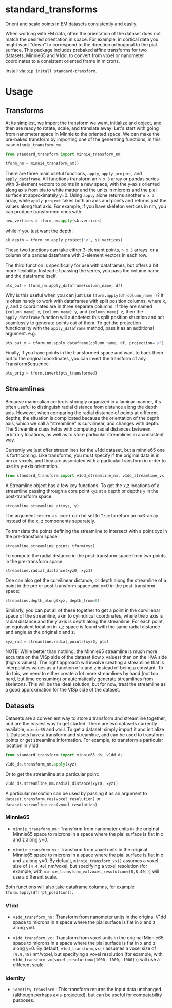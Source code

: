 # standard_transforms

Orient and scale points in EM datasets consistently and easily.

When working with EM data, often the orientation of the dataset does not match the desired orientation in space. For example, in cortical data you might want "down" to correspond to the direction orthogonal to the pial surface. This package includes prebaked affine transforms for two datasets, Minnie65 and V1dd, to convert from voxel or nanometer coordinates to a consistent oriented frame in microns.

Install via `pip install standard-transform`.

# Usage

## Transforms

At its simplest, we import the transform we want, initialize and object, and then are ready to rotate, scale, and translate away!
Let's start with going from nanometer space in Minnie to the oriented space.
We can make the pre-baked transform by importing one of the generating functions, in this case `minnie_transform_nm`.

```python
from standard_transform import minnie_transform_nm

tform_nm = minnie_transform_nm()
```

There are three main useful functions, `apply`, `apply_project`, and `apply_dataframe`.
All functions transform an `n x 3` array or pandas series with 3-element vectors to points in a new space, with the y-axis oriented along axis from pia to white matter and the units in microns and the pial surface at approximately y=0.
Using `apply` alone returns another `n x 3` array, while `apply_project` takes both an axis and points and returns just the values along that axis.
For example, if you have skeleton vertices in nm, you can produce transformed ones with:

```python
new_vertices = tform_nm.apply(sk.vertices)
```

while if you just want the depth:

```python
sk_depth = tform_nm.apply_project('y', sk.vertices)
```

These two functions can take either 3-element points, `n x 3` arrays, or a column of a pandas dataframe with 3-element vectors in each row.

The third function is specifically for use with dataframes, but offers a bit more flexibility. Instead of passing the series, you pass the column name and the dataframe itself.

```python
pts_out = tform_nm.apply_dataframe(column_name, df)
```

Why is this useful when you can just use `tform.apply(df[column_name])`?
It is often handy to work with dataframes with split position columns, where x, y, and z coordinates are in three separate columns.
If they are named `{column_name}_x`, `{column_name}_y`, and `{column_name}_z`, then the `apply_dataframe` function will autodetect this split position situation and act seamlessly to generate points out of them.
To get the projection functionality with the `apply_dataframe` method, pass it as an additional argument. e.g.
```python
pts_out_x = tform_nm.apply_dataframe(column_name, df, projection='x')
```

Finally, if you have points in the transformed space and want to back them out to the original coordinates, you can invert the transform of any TransformSequence.

```python
pts_orig = tform.invert(pts_transformed)
```

## Streamlines

Because mammalian cortex is strongly organized in a laminar manner, it's often useful to distinguish radial distance from distance along the depth axis.
However, when comparing the radial distance of points at different depths, the situation is complicated because the orientation of the depth axis, which we call a "streamline" is curvilinear, and changes with depth.
The Streamline class helps with computing radial distances between arbitrary locations, as well as to store particular streamlines in a consistent way.

Currently we just offer streamlines for the v1dd dataset, but a minnie65 one is forthcoming.
Like transforms, you must specify if the original data is in nm or voxels, and they are associated with a particular transform in order to use its y-axis orientation.
```python
from standard_transform import v1dd_streamline_nm, v1dd_streamline_vx
```

A Streamline object has a few key functions.
To get the x,z locations of a streamline passing through a core point `xyz` at a depth or depths `y` in the post-transform space:
```python
streamline.streamline_at(xyz, y)
```
The argument `return_as_point` can be set to `True` to return an nx3-array instead of the x, z components separately. 

To translate the points defining the streamline to intersect with a point xyz in the pre-transform space:
```python
streamline.streamline_points_tform(xyz)
```

To compute the radial distance in the post-transform space from two points in the pre-transform space:
```python
streamline.radial_distance(xyz0, xyz1)
``` 

One can also get the curvilinear distance, or depth along the streamline of a point in the pre or post-transform space and y=0 in the post-transform space:
```python
streamline.depth_along(xyz, depth_from=0)
```

Similarly, you can put all of these together to get a point in the curvilienar space of the streamline, akin to cylindrical coordinates, where the x axis is radial distance and the y axis is depth along the streamline. For each point, an equivalent location in x,z space is found with the same radial distance and angle as the original x and z.
```python
xyz_rad = streamline.radial_points(xyz0, pts)
```
NOTE! While better than nothing, the Minnie65 streamline is much more accurate on the VISp side of the dataset (low x values) than on the HVA side (high x values). The right approach will involve creating a streamline that is interpolates values as a function of x and z instead of being a constant. To do this, we need to either create a lot more streamlines by hand (not too hard, but time consuming) or automatically generate streamlines from skeletons. This will be the ideal solution, but for now, treat the streamline as a good approximation for the VISp side of the dataset. 

## Datasets

Datasets are a convenient way to store a transform and streamline together, and are the easiest way to get started.
There are two datasets currently available, `minnie65` and `v1dd`.
To get a dataset, simply import it and initialize it.
Datasets have a transform and streamline, and can be used to transform points or get streamline information.
For example, to transform a particular location in v1dd 
```python
from standard_transform import minnie65_ds, v1dd_ds

v1dd_ds.transform_nm.apply(xyz)
```

Or to get the streamline at a particular point:
```python
v1dd_ds.streamline_nm.radial_distance(xyz0, xyz1)
```

A particular resolution can be used by passing it as an argument to `dataset.transform_res(voxel_resolution)` or `dataset.streamline_res(voxel_resolution)`.

### Minnie65

* `minnie_transform_nm` : Transform from nanometer units in the original Minnie65 space to microns in a space where the pial surface is flat in x and z along y=0.

* `minnie_transform_vx` : Transform from voxel units in the original Minnie65 space to microns in a space where the pial surface is flat in x and z along y=0. By default, `minnie_transform_vx()` assumes a voxel size of `[4,4,40]` nm/voxel, but specifying a voxel resolution (for example, with `minnie_transform_vx(voxel_resolution=[8,8,40])`) will use a different scale.

Both functions will also take dataframe columns, for example `tform.apply(df['pt_position])`.

### V1dd

* `v1dd_transform_nm` : Transform from nanometer units in the original V1dd space to microns in a space where the pial surface is flat in x and z along y=0.

* `v1dd_transform_vx` : Transform from voxel units in the original Minnie65 space to microns in a space where the pial surface is flat in x and z along y=0. By default, `v1dd_transform_vx()` assumes a voxel size of `[9,9,45]` nm/voxel, but specifying a voxel resolution (for example, with `v1dd_transform_vx(voxel_resolution=[1000, 1000, 1000])`) will use a different scale.

### Identity

* `identity_transform` : This transform returns the input data unchanged (although perhaps axis-projected), but can be useful for compatability purposes.
